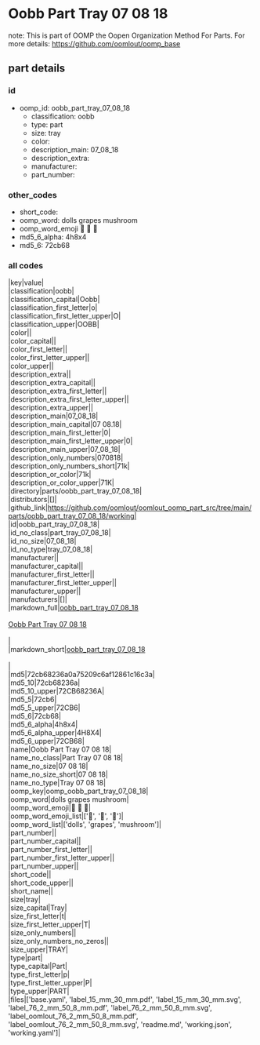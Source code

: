 # Oobb Part Tray 07 08 18  

note: This is part of OOMP the Oopen Organization Method For Parts. For more details: https://github.com/oomlout/oomp_base

##  part details





### id
* oomp_id: oobb_part_tray_07_08_18
  * classification: oobb
  * type: part
  * size: tray
  * color: 
  * description_main: 07_08_18
  * description_extra: 
  * manufacturer: 
  * part_number: 

### other_codes
* short_code: 
* oomp_word: dolls grapes mushroom
* oomp_word_emoji :dolls: :grapes: :mushroom:
* md5_6_alpha: 4h8x4
* md5_6: 72cb68

### all codes 
|key|value|  
|classification|oobb|  
|classification_capital|Oobb|  
|classification_first_letter|o|  
|classification_first_letter_upper|O|  
|classification_upper|OOBB|  
|color||  
|color_capital||  
|color_first_letter||  
|color_first_letter_upper||  
|color_upper||  
|description_extra||  
|description_extra_capital||  
|description_extra_first_letter||  
|description_extra_first_letter_upper||  
|description_extra_upper||  
|description_main|07_08_18|  
|description_main_capital|07 08.18|  
|description_main_first_letter|0|  
|description_main_first_letter_upper|0|  
|description_main_upper|07_08_18|  
|description_only_numbers|070818|  
|description_only_numbers_short|71k|  
|description_or_color|71k|  
|description_or_color_upper|71K|  
|directory|parts/oobb_part_tray_07_08_18|  
|distributors|[]|  
|github_link|https://github.com/oomlout/oomlout_oomp_part_src/tree/main/parts/oobb_part_tray_07_08_18/working|  
|id|oobb_part_tray_07_08_18|  
|id_no_class|part_tray_07_08_18|  
|id_no_size|07_08_18|  
|id_no_type|tray_07_08_18|  
|manufacturer||  
|manufacturer_capital||  
|manufacturer_first_letter||  
|manufacturer_first_letter_upper||  
|manufacturer_upper||  
|manufacturers|[]|  
|markdown_full|[oobb_part_tray_07_08_18](https://github.com/oomlout/oomlout_oomp_part_src/tree/main/parts/oobb_part_tray_07_08_18/working)<br>[](https://github.com/oomlout/oomlout_oomp_part_src/tree/main/parts/oobb_part_tray_07_08_18/working)<br>[Oobb Part Tray 07 08 18](https://github.com/oomlout/oomlout_oomp_part_src/tree/main/parts/oobb_part_tray_07_08_18/working)<br><br>|  
|markdown_short|[oobb_part_tray_07_08_18](https://github.com/oomlout/oomlout_oomp_part_src/tree/main/parts/oobb_part_tray_07_08_18/working)<br><br>|  
|md5|72cb68236a0a75209c6af12861c16c3a|  
|md5_10|72cb68236a|  
|md5_10_upper|72CB68236A|  
|md5_5|72cb6|  
|md5_5_upper|72CB6|  
|md5_6|72cb68|  
|md5_6_alpha|4h8x4|  
|md5_6_alpha_upper|4H8X4|  
|md5_6_upper|72CB68|  
|name|Oobb Part Tray 07 08 18|  
|name_no_class|Part Tray 07 08 18|  
|name_no_size|07 08 18|  
|name_no_size_short|07 08 18|  
|name_no_type|Tray 07 08 18|  
|oomp_key|oomp_oobb_part_tray_07_08_18|  
|oomp_word|dolls grapes mushroom|  
|oomp_word_emoji|:dolls: :grapes: :mushroom:|  
|oomp_word_emoji_list|[':dolls:', ':grapes:', ':mushroom:']|  
|oomp_word_list|['dolls', 'grapes', 'mushroom']|  
|part_number||  
|part_number_capital||  
|part_number_first_letter||  
|part_number_first_letter_upper||  
|part_number_upper||  
|short_code||  
|short_code_upper||  
|short_name||  
|size|tray|  
|size_capital|Tray|  
|size_first_letter|t|  
|size_first_letter_upper|T|  
|size_only_numbers||  
|size_only_numbers_no_zeros||  
|size_upper|TRAY|  
|type|part|  
|type_capital|Part|  
|type_first_letter|p|  
|type_first_letter_upper|P|  
|type_upper|PART|  
|files|['base.yaml', 'label_15_mm_30_mm.pdf', 'label_15_mm_30_mm.svg', 'label_76_2_mm_50_8_mm.pdf', 'label_76_2_mm_50_8_mm.svg', 'label_oomlout_76_2_mm_50_8_mm.pdf', 'label_oomlout_76_2_mm_50_8_mm.svg', 'readme.md', 'working.json', 'working.yaml']|  
